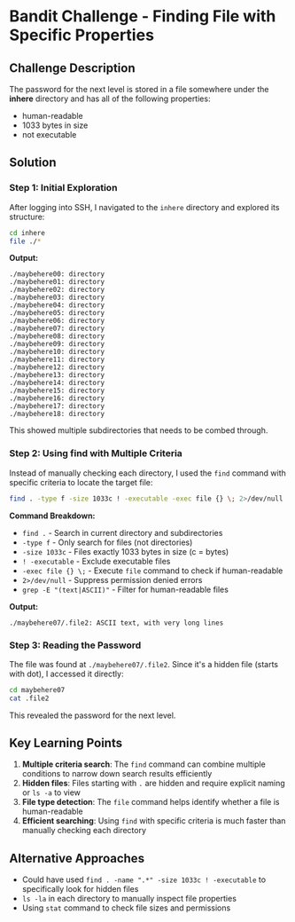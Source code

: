 # Bandit Challenge - Finding File with Specific Properties

## Challenge Description
The password for the next level is stored in a file somewhere under the **inhere** directory and has all of the following properties:
- human-readable
- 1033 bytes in size
- not executable

## Solution

### Step 1: Initial Exploration
After logging into SSH, I navigated to the `inhere` directory and explored its structure:

```bash
cd inhere
file ./*
```

**Output:**
```
./maybehere00: directory
./maybehere01: directory
./maybehere02: directory
./maybehere03: directory
./maybehere04: directory
./maybehere05: directory
./maybehere06: directory
./maybehere07: directory
./maybehere08: directory
./maybehere09: directory
./maybehere10: directory
./maybehere11: directory
./maybehere12: directory
./maybehere13: directory
./maybehere14: directory
./maybehere15: directory
./maybehere16: directory
./maybehere17: directory
./maybehere18: directory
```

This showed multiple subdirectories that needs to be combed through.

### Step 2: Using find with Multiple Criteria
Instead of manually checking each directory, I used the `find` command with specific criteria to locate the target file:

```bash
find . -type f -size 1033c ! -executable -exec file {} \; 2>/dev/null | grep -E "(text|ASCII)"
```

**Command Breakdown:**
- `find .` - Search in current directory and subdirectories
- `-type f` - Only search for files (not directories)
- `-size 1033c` - Files exactly 1033 bytes in size (c = bytes)
- `! -executable` - Exclude executable files
- `-exec file {} \;` - Execute `file` command to check if human-readable
- `2>/dev/null` - Suppress permission denied errors
- `grep -E "(text|ASCII)"` - Filter for human-readable files

**Output:**
```
./maybehere07/.file2: ASCII text, with very long lines
```

### Step 3: Reading the Password
The file was found at `./maybehere07/.file2`. Since it's a hidden file (starts with dot), I accessed it directly:

```bash
cd maybehere07
cat .file2
```

This revealed the password for the next level.

## Key Learning Points
1. **Multiple criteria search**: The `find` command can combine multiple conditions to narrow down search results efficiently
2. **Hidden files**: Files starting with `.` are hidden and require explicit naming or `ls -a` to view
3. **File type detection**: The `file` command helps identify whether a file is human-readable
4. **Efficient searching**: Using `find` with specific criteria is much faster than manually checking each directory

## Alternative Approaches
- Could have used `find . -name ".*" -size 1033c ! -executable` to specifically look for hidden files
- `ls -la` in each directory to manually inspect file properties
- Using `stat` command to check file sizes and permissions
